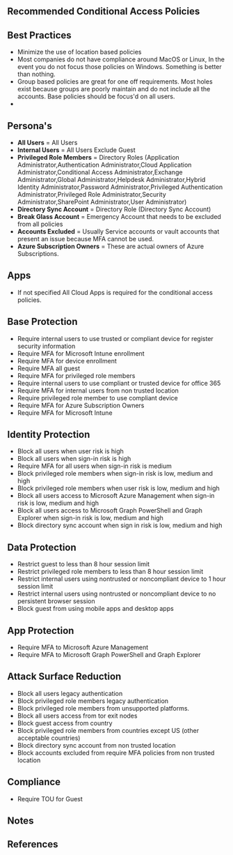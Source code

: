 ## Recommended Conditional Access Policies
## Best Practices
 * Minimize the use of location based policies
 * Most companies do not have compliance around MacOS or Linux, In the event you do not focus those policies on Windows.  Something is better than nothing.
 * Group based policies are great for one off requirements. Most holes exist because groups are poorly maintain and do not include all the accounts. Base policies should be focus'd on all users.
 * 

## Persona's
 * **All Users** = All Users
 * **Internal Users** = All Users Exclude Guest
 * **Privileged Role Members** = Directory Roles (Application Administrator,Authentication Administrator,Cloud Application Administrator,Conditional Access Administrator,Exchange Administrator,Global Administrator,Helpdesk Administrator,Hybrid Identity Administrator,Password Administrator,Privileged Authentication Administrator,Privileged Role Administrator,Security Administrator,SharePoint Administrator,User Administrator)
 * **Directory Sync Account** = Directory Role (Directory Sync Account)
 * **Break Glass Account** = Emergency Account that needs to be excluded from all policies
 * **Accounts Excluded** = Usually Service accounts or vault accounts that present an issue because MFA cannot be used.
 * **Azure Subscription Owners** = These are actual owners of Azure Subscriptions.

## Apps
* If not specified All Cloud Apps is required for the conditional access policies.

## Base Protection
 * Require internal users to use trusted or compliant device for register security information
 * Require MFA for Microsoft Intune enrollment
 * Require MFA for device enrollment
 * Require MFA all guest
 * Require MFA for privileged role members
 * Require internal users to use compliant or trusted device for office 365
 * Require MFA for internal users from non trusted location
 * Require privileged role member to use compliant device
 * Require MFA for Azure Subscription Owners
 * Require MFA for Microsoft Intune

## Identity Protection
 * Block all users when user risk is high
 * Block all users when sign-in risk is high
 * Require MFA for all users when sign-in risk is medium
 * Block privileged role members when sign-in risk is low, medium and high
 * Block privileged role members when user risk is low, medium and high
 * Block all users access to Microsoft Azure Management when sign-in risk is low, medium and high
 * Block all users access to Microsoft Graph PowerShell and Graph Explorer when sign-in risk is low, medium and high
 * Block directory sync account when sign in risk is low, medium and high

## Data Protection
 * Restrict guest to less than 8 hour session limit
 * Restrict privileged role members to less than 8 hour session limit
 * Restrict internal users using nontrusted or noncompliant device to 1 hour session limit
 * Restrict internal users using nontrusted or noncompliant device to no persistent browser session
 * Block guest from using mobile apps and desktop apps

## App Protection
 * Require MFA to Microsoft Azure Management
 * Require MFA to Microsoft Graph PowerShell and Graph Explorer

## Attack Surface Reduction
 * Block all users legacy authentication
 * Block privileged role members legacy authentication
 * Block privileged role members from unsupported platforms.
 * Block all users access from tor exit nodes
 * Block guest access from country
 * Block privileged role members from countries except US (other acceptable countries)
 * Block directory sync account from non trusted location
 * Block accounts excluded from require MFA policies from non trusted location

## Compliance
 * Require TOU for Guest

## Notes

## References
